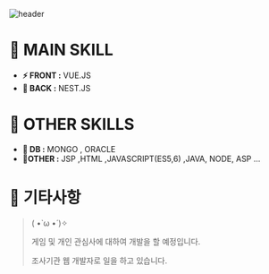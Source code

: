 ![header](https://capsule-render.vercel.app/api?type=Waving&color=auto&height=300&section=header&text=2RUK%20Profile&fontSize=90)

# 📢 MAIN SKILL
- **⚡ FRONT :** VUE.JS 
- **🌊 BACK :** NEST.JS

# 📢 OTHER SKILLS 
- **📘 DB :** MONGO , ORACLE
- **📗OTHER :** JSP ,HTML ,JAVASCRIPT(ES5,6) ,JAVA, NODE, ASP ... 


# 📣 기타사항
> ( •̀ ω •́ )✧
> 
> 게임 및 개인 관심사에 대하여 개발을 할 예정입니다.
> 
> 조사기관 웹 개발자로 일을 하고 있습니다.
>
> 



<!---
2Ruk/2Ruk is a ✨ special ✨ repository because its `README.md` (this file) appears on your GitHub profile.
You can click the Preview link to take a look at your changes.
--->
